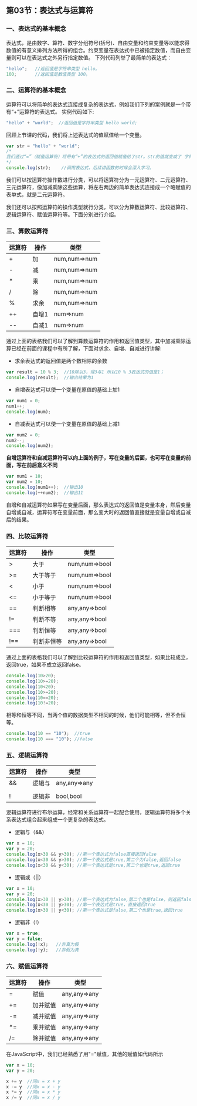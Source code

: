 ## 第03节：表达式与运算符

### 一、表达式的基本概念
表达式，是由数字、算符、数字分组符号(括号)、自由变量和约束变量等以能求得数值的有意义排列方法所得的组合。约束变量在表达式中已被指定数值，而自由变量则可以在表达式之外另行指定数值。
下列代码列举了最简单的表达式：

``` js
"hello";   //返回值是字符串类型 hello。
100;       //返回值是数值类型 100。
```

### 二、运算符的基本概念
运算符可以将简单的表达式连接成复杂的表达式，例如我们下列的案例就是一个带有“+”运算符的表达式。
实例代码如下:

``` js
"hello" + "world";  //返回值是字符串类型 hello world;
```

回顾上节课的代码，我们将上述表达式的值赋值给一个变量。
``` js
var str = "hello" + "world";  
/*
我们通过“=”（赋值运算符）将带有“+”的表达式的返回值赋值给了str。str的值就变成了 字符串“hello world”
*/
console.log(str);    //调用表达式，后续讲函数的时候会深入学习。
```

我们可以按运算符操作数进行分类，可以将运算符分为一元运算符、二元运算符、三元运算符，像加减乘除这些运算，将左右两边的简单表达式连接成一个略赋值的表单式，就是二元运算符。

我们还可以按照运算符的操作类型就行分类，可以分为算数运算符、比较运算符、逻辑运算符、赋值运算符等。下面分别进行介绍。

### 三、算数运算符

|运算符|操作|类型|
|------|----|--------|
|+|加|num,num=>num|
|-|减|num,num=>num|
|*|乘|num,num=>num|
|/|除|num,num=>num|
|%|求余|num,num=>num|
|++|自增1|num=>num|
|--|自减1|num=>num|

通过上面的表格我们可以了解到算数运算符的作用和返回值类型，其中加减乘除运算已经在前面的课程中有所了解，下面对求余、自增、自减进行讲解:

* 求余表达式的返回值是两个数相除的余数
``` js
var result = 10 % 3;  //10除以3，得3与1 所以10 % 3表达式的值是1；
console.log(result);  //输出结果为1
```

* 自增表达式可以使一个变量在原值的基础上加1
``` js
var num1 = 0;
num1++;  
console.log(num);
```

* 自减表达式可以使一个变量在原值的基础上减1
``` js
var num2 = 0;
num2--;
console.log(num2);
```

**自增运算符和自减运算符可以向上面的例子，写在变量的后面，也可写在变量的前面，写在前后意义不同**

``` js
var num1 = 10;
var num2 = 10;
console.log(num1++);  //输出10
console.log(++num2);  //输出11
```

自增和自减运算符如果写在变量后面，那么表达式的返回值是变量本身，然后变量自增或自减，运算符写在变量前面，那么变大时的返回值直接就是变量自增或自减后的结果。



### 四、比较运算符
|运算符|操作|类型|
|------|----|--------|
|>|大于|num,num=>bool|
|>=|大于等于|num,num=>bool|
|<|小于|num,num=>bool|
|<=|小于等于|num,num=>bool|
|==|判断相等|any,any=>bool|
|!=|判断不等|any,any=>bool|
|===|判断恒等|any,any=>bool|
|!==|判断非恒等|any,any=>bool|

通过上面的表格我们可以了解到比较运算符的作用和返回值类型，如果比较成立，返回true，如果不成立返回false。

``` js
console.log(10>20);
console.log(10>=20);
console.log(10<20);
console.log(10>=20);
console.log(10==20);
console.log(10!=20);
```

相等和恒等不同，当两个值的数据类型不相同的时候，他们可能相等，但不会恒等。

``` js
console.log(10 == "10");  //true
console.log(10 === "10"); //false
```


### 五、逻辑运算符
|运算符|操作|类型|
|------|----|--------|
|&&|逻辑与|any,any=>any|
||||逻辑或|any,any=>any|
|!|逻辑非|bool,bool|

逻辑运算符进行布尔运算，经常和关系运算符一起配合使用，逻辑运算符将多个关系表达式组合起来组成一个更复杂的表达式。

* 逻辑与（&&）

``` js
var x = 10;
var y = 20;
console.log(x>30 && y>30); //第一个表达式为false直接返回false
console.log(x<30 && y>30); //第一个表达式是true,第二个为false,返回false
console.log(x<30 && y<30); //第一个表达式是true,第二个也是true,返回true
```

* 逻辑或（||）

``` js
var x = 10;
var y = 20;
console.log(x>30 || y>30); //第一个表达式为false,第二个也是false，则返回false
console.log(x<30 || y>30); //第一个表达式是true，直接返回true
console.log(x>30 || y<30); //第一个表达式是false,第二个也是true,返回true
```

* 逻辑非（!）

``` js
var x = true;
var y = false;
console.log(!x);   //非真为假
console.log(!y);   //非假为真
```


### 六、赋值运算符
|运算符|操作|类型|
|------|----|--------|
|=|赋值|any,any=>any|
|+=|加并赋值|any,any=>any|
|-=|减并赋值|any,any=>any|
|*=|乘并赋值|any,any=>any|
|/=|除并赋值|any,any=>any|

在JavaScript中，我们已经熟悉了用"="赋值，其他的赋值如代码所示
``` js
var x = 10;
var y = 20;

x += y  //同x = x + y
x -= y  //同x = x - y
x *= y  //同x = x * y
x /= y  //同x = x / y
```

